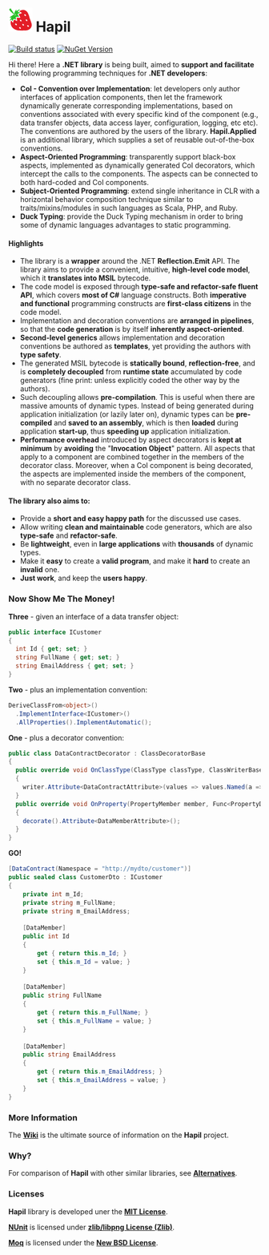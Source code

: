 ![Hapil](https://raw.githubusercontent.com/felix-b/Hapil/gh-pages/img/strawberry.gif) Hapil 
======

[![Build status](https://ci.appveyor.com/api/projects/status/ir27ulb4151967o6/branch/gold)](https://ci.appveyor.com/project/felix-b/hapil) [![NuGet Version](http://img.shields.io/nuget/v/FelixB.Hapil.svg?style=flat)](https://www.nuget.org/packages/FelixB.Hapil/)

Hi there! Here a **.NET library** is being built, aimed to **support and facilitate** the following programming techniques for **.NET developers**:

* **CoI - Convention over Implementation**: let developers only author interfaces of application components, then  let the framework dynamically generate corresponding implementations, based on conventions associated with every specific kind of the component (e.g., data transfer objects, data access layer, configuration, logging, etc etc). The conventions are authored by the users of the library. **Hapil.Applied** is an additional library, which supplies a set of reusable out-of-the-box conventions.
* **Aspect-Oriented Programming**: transparently support black-box aspects, implemented as dynamically generated CoI decorators, which intercept the calls to the components. The aspects can be connected to both hard-coded and CoI components. 
* **Subject-Oriented Programming**: extend single inheritance in CLR with a horizontal behavior composition technique similar to traits/mixins/modules in such languages as Scala, PHP, and Ruby.
* **Duck Typing**: provide the Duck Typing mechanism in order to bring some of dynamic languages advantages to static programming. 

#### Highlights

* The library is a **wrapper** around the .NET **Reflection.Emit** API. The library aims to provide a convenient, intuitive, **high-level code model**, which it **translates into MSIL** bytecode.
* The code model is exposed through **type-safe and refactor-safe fluent API**, which covers **most of C#** language constructs. Both **imperative and functional** programming constructs are **first-class citizens** in the code model.
* Implementation and decoration conventions are **arranged in pipelines**, so that the **code generation** is by itself **inherently aspect-oriented**.
* **Second-level generics** allows implementation and decoration conventions be authored as **templates**, yet providing the authors with **type safety**.
* The generated MSIL bytecode is **statically bound**, **reflection-free**, and is **completely decoupled** from **runtime state** accumulated by code generators (fine print: unless explicitly coded the other way by the authors).
* Such decoupling allows **pre-compilation**. This is useful when there are massive amounts of dynamic types. Instead of being generated during application initialization (or lazily later on), dynamic types can be **pre-compiled** and **saved to an assembly**, which is then **loaded** during application **start-up**, thus **speeding up** application initialization.
* **Performance overhead** introduced by aspect decorators is **kept at minimum** by **avoiding** the "**Invocation Object**" pattern. All aspects that apply to a component are combined together in the members of the decorator class. Moreover, when a CoI component is being decorated, the aspects are implemented inside the members of the component, with no separate decorator class.

#### The library also aims to:

* Provide a **short and easy happy path** for the discussed use cases.
* Allow writing **clean and maintainable** code generators, which are also **type-safe** and **refactor-safe**.
* Be **lightweight**, even in **large applications** with **thousands** of dynamic types.
* Make it **easy** to create a **valid program**, and make it **hard** to create an **invalid** one.
* **Just work**, and keep the **users happy**.

### Now Show Me The Money!

**Three** - given an interface of a data transfer object:
```csharp
public interface ICustomer
{
  int Id { get; set; }
  string FullName { get; set; }
  string EmailAddress { get; set; }
}
```

**Two** - plus an implementation convention:
```csharp
DeriveClassFrom<object>()
  .ImplementInterface<ICustomer>()
  .AllProperties().ImplementAutomatic();
```

**One** - plus a decorator convention:
```csharp
public class DataContractDecorator : ClassDecoratorBase
{
  public override void OnClassType(ClassType classType, ClassWriterBase writer)
  {
    writer.Attribute<DataContractAttribute>(values => values.Named(a => a.Namespace, "http://mydto/customer"));
  }
  public override void OnProperty(PropertyMember member, Func<PropertyDecorationBuilder> decorate)
  {
    decorate().Attribute<DataMemberAttribute>();
  }
}
```

**GO!**
```csharp
[DataContract(Namespace = "http://mydto/customer")]
public sealed class CustomerDto : ICustomer
{
	private int m_Id;
	private string m_FullName;
	private string m_EmailAddress;

	[DataMember]
	public int Id
	{
		get { return this.m_Id; }
		set { this.m_Id = value; }
	}

	[DataMember]
	public string FullName
	{
		get { return this.m_FullName; }
		set { this.m_FullName = value; }
	}

	[DataMember]
	public string EmailAddress
	{
		get { return this.m_EmailAddress; }
		set { this.m_EmailAddress = value; }
	}
}
```

### More Information

The [**Wiki**](https://github.com/felix-b/Hapil/wiki) is the ultimate source of information on the **Hapil** project.

### Why?

For comparison of **Hapil** with other similar libraries, see [**Alternatives**](https://github.com/felix-b/Hapil/wiki/Alternatives).

### Licenses

**Hapil** library is developed uner the [**MIT License**](https://github.com/felix-b/Hapil/blob/master/LICENSE). 

[**NUnit**](http://www.nunit.org/) is licensed under [**zlib/libpng License (Zlib)**](http://nunit.org/index.php?p=license&r=2.5.10).

[**Moq**](https://code.google.com/p/moq/) is licensed under the [**New BSD License**](http://opensource.org/licenses/BSD-3-Clause).

